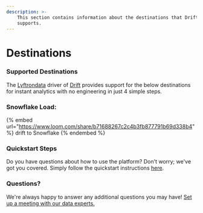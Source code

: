 ```yaml
---
description: >-
    This section contains information about the destinations that Drift
    supports.
---
```


# Destinations

### Supported Destinations

The [Lyftrondata](https://www.lyftrondata.com/) driver of [Drift](https://www.lyftrondata.com/integration/marketing-analytics/drift/) provides support for the below destinations for instant analytics with no engineering in just 4 simple steps.

### Snowflake Load:

{% embed url="https://www.loom.com/share/b71688267c2c4b3fb877791b69d338b4" %}
drift to Snowflake
{% endembed %}

### Quickstart Steps

Do you have questions about how to use the platform? Don't worry; we've got you covered. Simply follow the quickstart instructions [here](README.md).

### Questions? <a href="#questions" id="questions"></a>

We're always happy to answer any additional questions you may have! [Set up a meeting with our data experts.](https://www.lyftrondata.com/book-a-meeting/)
